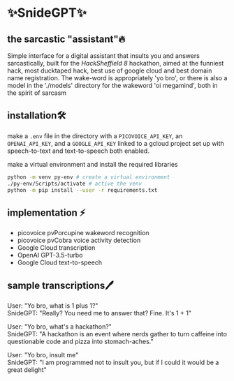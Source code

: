 # ✨SnideGPT✨
## the sarcastic "assistant"🔥

Simple interface for a digital assistant that insults you and answers sarcastically, built for the _HackSheffield 8_ hackathon, aimed at the funniest hack, most ducktaped hack, best use of google cloud and best domain name registration.
The wake-word is appropriately 'yo bro', or there is also a model in the './models' directory for the wakeword 'oi megamind', both in the spirit of sarcasm

## installation🛠️

make a `.env` file in the directory with a `PICOVOICE_API_KEY`, an `OPENAI_API_KEY`, and a `GOOGLE_API_KEY` linked to a gcloud project set up  with speech-to-text and text-to-speech both enabled.

make a virtual environment and install the required libraries
```bash
python -m venv py-env # create a virtual environment
./py-env/Scripts/activate # active the venv
python -m pip install --user -r requirements.txt
```

## implementation ⚡
- picovoice pvPorcupine wakeword recognition  
- picovoice pvCobra voice activity detection  
- Google Cloud transcription  
- OpenAI GPT-3.5-turbo
- Google Cloud text-to-speech

## sample transcriptions🖊️
User: "Yo bro, what is 1 plus 1?"  
SnideGPT: "Really? You need me to answer that? Fine. It's 1 + 1"

User: "Yo bro, what's a hackathon?"  
SnideGPT: "A hackathon is an event where nerds gather to turn caffeine into questionable code and pizza into stomach-aches."

User: "Yo bro, insult me"  
SnideGPT: "I am programmed not to insult you, but if I could it would be a great delight"
